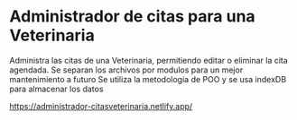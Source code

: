 # Administrador de citas para una Veterinaria

Administra las citas de una Veterinaria, permitiendo editar o eliminar la cita agendada.
Se separan los archivos por modulos para un mejor mantenimiento a futuro
Se utiliza la metodologia de POO y se usa indexDB para almacenar los datos

https://administrador-citasveterinaria.netlify.app/